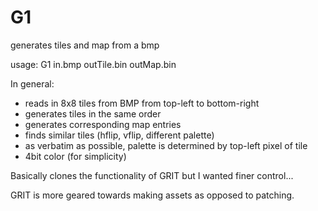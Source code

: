 # G1
generates tiles and map from a bmp

usage: G1 in.bmp outTile.bin outMap.bin

In general:
- reads in 8x8 tiles from BMP from top-left to bottom-right
- generates tiles in the same order
- generates corresponding map entries
- finds similar tiles (hflip, vflip, different palette)
- as verbatim as possible, palette is determined by top-left pixel of tile
- 4bit color (for simplicity)

Basically clones the functionality of GRIT but I wanted finer control...

GRIT is more geared towards making assets as opposed to patching.
